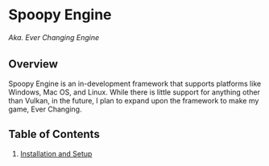 Spoopy Engine
====
###### Aka. Ever Changing Engine

## Overview

Spoopy Engine is an in-development framework that supports platforms like Windows, Mac OS, and Linux. While there is little support for anything other than Vulkan, in the future, I plan to expand upon the framework to make my game, Ever Changing.

## Table of Contents

1. [Installation and Setup](guide/INSTALLATION_AND_SETUP.md)